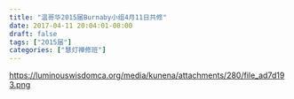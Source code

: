```yaml
---
title: "温哥华2015届Burnaby小组4月11日共修"
date: 2017-04-11 20:04:01-08:00
draft: false
tags: ["2015届"]
categories: ["慧灯禅修班"]
---
```

https://luminouswisdomca.org/media/kunena/attachments/280/file_ad7d193.png
